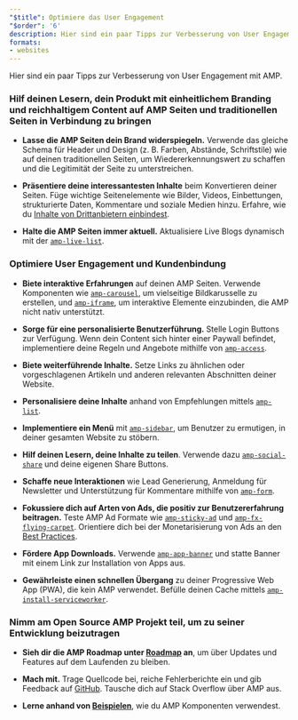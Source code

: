 ```yaml
---
"$title": Optimiere das User Engagement
"$order": '6'
description: Hier sind ein paar Tipps zur Verbesserung von User Engagement mit AMP. Hilf deinen Lesern, dein Produkt mit einheitlichem Branding und reichhaltigem Content auf AMP Seiten und traditionellen Seiten in Verbindung zu bringen.
formats:
- websites
---
```


Hier sind ein paar Tipps zur Verbesserung von User Engagement mit AMP.

### Hilf deinen Lesern, dein Produkt mit einheitlichem Branding und reichhaltigem Content auf AMP Seiten und traditionellen Seiten in Verbindung zu bringen

- **Lasse die AMP Seiten dein Brand widerspiegeln.** Verwende das gleiche Schema für Header und Design (z. B. Farben, Abstände, Schriftstile) wie auf deinen traditionellen Seiten, um Wiedererkennungswert zu schaffen und die Legitimität der Seite zu unterstreichen.

- **Präsentiere deine interessantesten Inhalte** beim Konvertieren deiner Seiten. Füge wichtige Seitenelemente wie Bilder, Videos, Einbettungen, strukturierte Daten, Kommentare und soziale Medien hinzu. Erfahre, wie du [Inhalte von Drittanbietern einbindest](../../../documentation/guides-and-tutorials/develop/media_iframes_3p/third_party_components.md).

- **Halte die AMP Seiten immer aktuell.** Aktualisiere Live Blogs dynamisch mit der [`amp-live-list`](../../../documentation/components/reference/amp-live-list.md).

### Optimiere User Engagement und Kundenbindung

- **Biete interaktive Erfahrungen** auf deinen AMP Seiten. Verwende Komponenten wie [`amp-carousel`](../../../documentation/components/reference/amp-carousel.md), um vielseitige Bildkarusselle zu erstellen, und [`amp-iframe`](../../../documentation/components/reference/amp-iframe.md), um interaktive Elemente einzubinden, die AMP nicht nativ unterstützt.

- **Sorge für eine personalisierte Benutzerführung.** Stelle Login Buttons zur Verfügung. Wenn dein Content sich hinter einer Paywall befindet, implementiere deine Regeln und Angebote mithilfe von [`amp-access`](../../../documentation/components/reference/amp-access.md).

- **Biete weiterführende Inhalte.** Setze Links zu ähnlichen oder vorgeschlagenen Artikeln und anderen relevanten Abschnitten deiner Website.

- **Personalisiere deine Inhalte** anhand von Empfehlungen mittels [`amp-list`](../../../documentation/components/reference/amp-list.md).

- **Implementiere ein Menü** mit [`amp-sidebar`](../../../documentation/components/reference/amp-sidebar.md), um Benutzer zu ermutigen, in deiner gesamten Website zu stöbern.

- **Hilf deinen Lesern, deine Inhalte zu teilen**. Verwende dazu [`amp-social-share`](../../../documentation/components/reference/amp-social-share.md) und deine eigenen Share Buttons.

- **Schaffe neue Interaktionen** wie Lead Generierung, Anmeldung für Newsletter und Unterstützung für Kommentare mithilfe von [`amp-form`](../../../documentation/components/reference/amp-form.md).

- **Fokussiere dich auf Arten von Ads, die positiv zur Benutzererfahrung beitragen.** Teste AMP Ad Formate wie [`amp-sticky-ad`](../../../documentation/components/reference/amp-sticky-ad.md) und [`amp-fx-flying-carpet`](../../../documentation/components/reference/amp-fx-flying-carpet.md). Orientiere dich bei der Monetarisierung von Ads an den [Best Practices](../../../documentation/guides-and-tutorials/develop/monetization/index.md).

- **Fördere App Downloads.** Verwende [`amp-app-banner`](../../../documentation/components/reference/amp-app-banner.md) und statte Banner mit einem Link zur Installation von Apps aus.

- **Gewährleiste einen schnellen Übergang** zu deiner Progressive Web App (PWA), die kein AMP verwendet. Befülle deinen Cache mittels [`amp-install-serviceworker`](../../../documentation/components/reference/amp-install-serviceworker.md).

### Nimm am Open Source AMP Projekt teil, um zu seiner Entwicklung beizutragen

- **Sieh dir die AMP Roadmap unter [Roadmap](../../../community/roadmap.html) an**, um über Updates und Features auf dem Laufenden zu bleiben.

- **Mach mit.** Trage Quellcode bei, reiche Fehlerberichte ein und gib Feedback auf [GitHub](https://github.com/ampproject/amphtml/blob/master/CONTRIBUTING.md). Tausche dich auf <a>Stack Overflow</a> über AMP aus.

- **Lerne anhand von [Beispielen](../../../documentation/examples/index.html)**, wie du AMP Komponenten verwendest.

